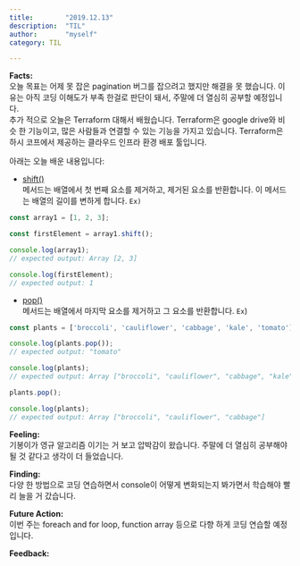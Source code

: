 ```yaml
---
title:        "2019.12.13"
description:  "TIL"
author:       "myself"
category: TIL

---
```


<strong>Facts:</strong><br> 
오늘 목표는 어제 못 잡은 pagination 버그를 잡으려고 했지만 해결을 못 했습니다. 이유는 아직 코딩 이해도가 부족 한걸로 판단이 돼서, 주말에 더 열심히 공부할 예정입니다. <br>
추가 적으로 오늘은 Terraform 대해서 배웠습니다. Terraform은 google drive와 비슷 한 기능이고, 많은 사람들과 연결할 수 있는 기능을 가지고 있습니다. Terraform은 하시 코프에서 제공하는 클라우드 인프라 환경 배포 툴입니다. <br>

아래는 오늘 배운 내용입니다: <br>

- [shift()](https://developer.mozilla.org/ko/docs/Web/JavaScript/Reference/Global_Objects/Array/shift) <br>
메서드는 배열에서 첫 번째 요소를 제거하고, 제거된 요소를 반환합니다. 이 메서드는 배열의 길이를 변하게 합니다.
`Ex)`
```JavaScript
const array1 = [1, 2, 3];

const firstElement = array1.shift();

console.log(array1);
// expected output: Array [2, 3]

console.log(firstElement);
// expected output: 1
```

- [pop()](https://developer.mozilla.org/ko/docs/Web/JavaScript/Reference/Global_Objects/Array/pop) <br>
메서드는 배열에서 마지막 요소를 제거하고 그 요소를 반환합니다.
`Ex`)
```JavaScript
const plants = ['broccoli', 'cauliflower', 'cabbage', 'kale', 'tomato'];

console.log(plants.pop());
// expected output: "tomato"

console.log(plants);
// expected output: Array ["broccoli", "cauliflower", "cabbage", "kale"]

plants.pop();

console.log(plants);
// expected output: Array ["broccoli", "cauliflower", "cabbage"]
```

<strong>Feeling:</strong><br>
기봉이가 영규 알고리즘 이기는 거 보고 압박감이 왔습니다. 주말에 더 열심히 공부해야 될 것 같다고 생각이 더 들었습니다.

<strong>Finding:</strong><br>
다양 한 방법으로 코딩 연습하면서 console이 어떻게 변화되는지 봐가면서 학습해야 빨리 늘을 거 갔습니다. 

<strong>Future Action:</strong><br>
이번 주는 foreach and for loop, function array 등으로 다향 하게 코딩 연습할 예정입니다. 

<strong>Feedback:</strong><br>
 
